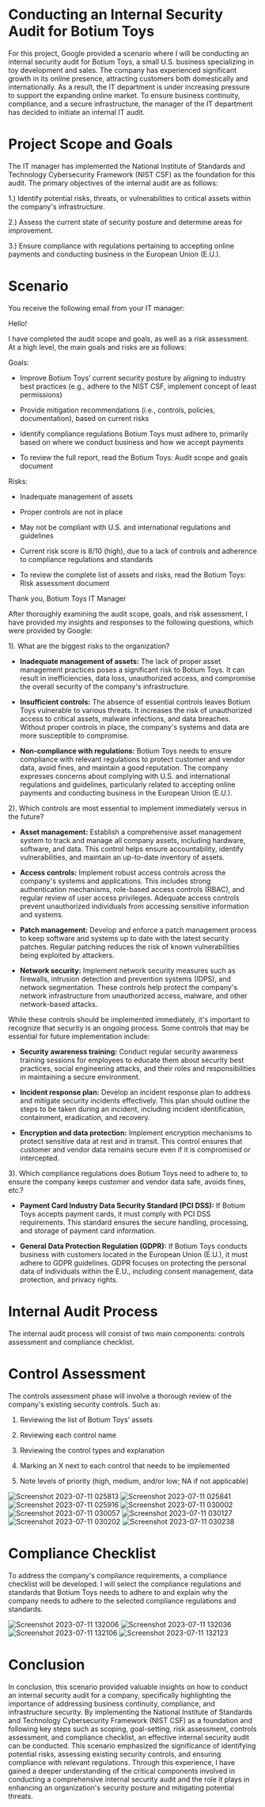 # Conducting an Internal Security Audit for Botium Toys

For this project, Google provided a scenario where I will be conducting an internal security audit for Botium Toys, a small U.S. business specializing in toy development and sales. The company has experienced significant growth in its online presence, attracting customers both domestically and internationally. As a result, the IT department is under increasing pressure to support the expanding online market. To ensure business continuity, compliance, and a secure infrastructure, the manager of the IT department has decided to initiate an internal IT audit.

# Project Scope and Goals
The IT manager has implemented the National Institute of Standards and Technology Cybersecurity Framework (NIST CSF) as the foundation for this audit. The primary objectives of the internal audit are as follows:

1.) Identify potential risks, threats, or vulnerabilities to critical assets within the company's infrastructure.

2.) Assess the current state of security posture and determine areas for improvement.

3.) Ensure compliance with regulations pertaining to accepting online payments and conducting business in the European Union (E.U.).

# Scenario 

You receive the following email from your IT manager:

Hello!

I have completed the audit scope and goals, as well as a risk assessment. At a high level, the main goals and risks are as follows:

Goals:

* Improve Botium Toys’ current security posture by aligning to industry best practices (e.g., adhere to the NIST CSF, implement concept of least permissions)

* Provide mitigation recommendations (i.e., controls, policies, documentation), based on current risks

* Identify compliance regulations Botium Toys must adhere to, primarily based on where we conduct business and how we accept payments

* To review the full report, read the Botium Toys: Audit scope and goals document

Risks:

* Inadequate management of assets

* Proper controls are not in place

* May not be compliant with U.S. and international regulations and guidelines

* Current risk score is 8/10 (high), due to a lack of controls and adherence to compliance regulations and standards

* To review the complete list of assets and risks, read the Botium Toys: Risk assessment document 


Thank you,
Botium Toys IT Manager

After thoroughly examining the audit scope, goals, and risk assessment, I have provided my insights and responses to the following questions, which were provided by Google:

1). What are the biggest risks to the organization?

  * <b>Inadequate management of assets:</b> The lack of proper asset management practices poses a significant risk to Botium Toys. It can result in inefficiencies, data loss, unauthorized access, and compromise the overall security of the company's infrastructure.

  * <b>Insufficient controls:</b> The absence of essential controls leaves Botium Toys vulnerable to various threats. It increases the risk of unauthorized access to critical assets, malware infections, and data breaches. Without proper controls in place, the company's systems and data are more susceptible to compromise.

  * <b>Non-compliance with regulations:</b> Botium Toys needs to ensure compliance with relevant regulations to protect customer and vendor data, avoid fines, and maintain a good reputation. The company expresses concerns about complying with U.S. and international regulations and guidelines, particularly related to accepting online payments and conducting business in the European Union (E.U.).

2). Which controls are most essential to implement immediately versus in the future?

  *  <b>Asset management:</b> Establish a comprehensive asset management system to track and manage all company assets, including hardware, software, and data. This control helps ensure accountability, identify vulnerabilities, and maintain an up-to-date inventory of assets.

  *  <b>Access controls:</b> Implement robust access controls across the company's systems and applications. This includes strong authentication mechanisms, role-based access controls (RBAC), and regular review of user access privileges. Adequate access controls prevent unauthorized individuals from accessing sensitive information and systems.

  *  <b>Patch management:</b> Develop and enforce a patch management process to keep software and systems up to date with the latest security patches. Regular patching reduces the risk of known vulnerabilities being exploited by attackers.

  *  <b>Network security:</b> Implement network security measures such as firewalls, intrusion detection and prevention systems (IDPS), and network segmentation. These controls help protect the company's network infrastructure from unauthorized access, malware, and other network-based attacks.

While these controls should be implemented immediately, it's important to recognize that security is an ongoing process. Some controls that may be essential for future implementation include:

  *  <b>Security awareness training:</b> Conduct regular security awareness training sessions for employees to educate them about security best practices, social engineering attacks, and their roles and responsibilities in maintaining a secure environment.

  *  <b>Incident response plan:</b> Develop an incident response plan to address and mitigate security incidents effectively. This plan should outline the steps to be taken during an incident, including incident identification, containment, eradication, and recovery.

  *  <b>Encryption and data protection:</b> Implement encryption mechanisms to protect sensitive data at rest and in transit. This control ensures that customer and vendor data remains secure even if it is compromised or intercepted.

3). Which compliance regulations does Botium Toys need to adhere to, to ensure the company keeps customer and vendor data safe, avoids fines, etc.?

  *  <b>Payment Card Industry Data Security Standard (PCI DSS):</b> If Botium Toys accepts payment cards, it must comply with PCI DSS requirements. This standard ensures the secure handling, processing, and storage of payment card information.

  *  <b>General Data Protection Regulation (GDPR):</b> If Botium Toys conducts business with customers located in the European Union (E.U.), it must adhere to GDPR guidelines. GDPR focuses on protecting the personal data of individuals within the E.U., including consent management, data protection, and privacy rights.

  # Internal Audit Process

  The internal audit process will consist of two main components: controls assessment and compliance checklist.

  # Control Assessment 

  The controls assessment phase will involve a thorough review of the company's existing security controls. Such as:
  
 1. Reviewing the list of Botium Toys’ assets
  
 2. Reviewing each control name 
  
 3. Reviewing the control types and explanation  

 4. Marking an X next to each control that needs to be implemented

 5. Note levels of priority (high, medium, and/or low; NA if not applicable)

![Screenshot 2023-07-11 025813](https://github.com/Bejon-Norman1/Google-Internal-security-audit-Project/assets/19808403/b2e6a2a8-25a2-46de-b8ea-d755ed975f13)
![Screenshot 2023-07-11 025841](https://github.com/Bejon-Norman1/Google-Internal-security-audit-Project/assets/19808403/e40a4d86-a9e3-4917-a29a-f24345693561)
![Screenshot 2023-07-11 025916](https://github.com/Bejon-Norman1/Google-Internal-security-audit-Project/assets/19808403/47835f68-fc2e-44c7-9696-a23b0770d159)
![Screenshot 2023-07-11 030002](https://github.com/Bejon-Norman1/Google-Internal-security-audit-Project/assets/19808403/5f9242d2-0eeb-471a-8844-4f7927a93eb3)
![Screenshot 2023-07-11 030057](https://github.com/Bejon-Norman1/Google-Internal-security-audit-Project/assets/19808403/d350a1e5-fea4-46ea-9d8e-28b0b43a431e)
![Screenshot 2023-07-11 030127](https://github.com/Bejon-Norman1/Google-Internal-security-audit-Project/assets/19808403/96f6ce64-c2e6-49c6-8021-29b61d5e1d31)
![Screenshot 2023-07-11 030202](https://github.com/Bejon-Norman1/Google-Internal-security-audit-Project/assets/19808403/3167d920-89e2-4f3f-933b-53551a34a295)
![Screenshot 2023-07-11 030238](https://github.com/Bejon-Norman1/Google-Internal-security-audit-Project/assets/19808403/1e525fb0-2333-4d1a-b2ed-a3289e08275e)

# Compliance Checklist 

To address the company's compliance requirements, a compliance checklist will be developed. I will select the compliance regulations and standards that Botium Toys needs to adhere to and explain why the company needs to adhere to the selected compliance regulations and standards. 

![Screenshot 2023-07-11 132006](https://github.com/Bejon-Norman1/Google-Internal-security-audit-Project/assets/19808403/109e1fab-ec64-401c-92c1-0186aa306808)
![Screenshot 2023-07-11 132036](https://github.com/Bejon-Norman1/Google-Internal-security-audit-Project/assets/19808403/e9be299c-5047-4c09-81a8-28f1191872aa)
![Screenshot 2023-07-11 132106](https://github.com/Bejon-Norman1/Google-Internal-security-audit-Project/assets/19808403/dc02f6bc-6083-4196-9b20-f3cc8eee77fc)
![Screenshot 2023-07-11 132123](https://github.com/Bejon-Norman1/Google-Internal-security-audit-Project/assets/19808403/ac03b321-46b3-4810-902f-6a626b976d24)

# Conclusion 

In conclusion, this scenario provided valuable insights on how to conduct an internal security audit for a company, specifically highlighting the importance of addressing business continuity, compliance, and infrastructure security. By implementing the National Institute of Standards and Technology Cybersecurity Framework (NIST CSF) as a foundation and following key steps such as scoping, goal-setting, risk assessment, controls assessment, and compliance checklist, an effective internal security audit can be conducted. This scenario emphasized the significance of identifying potential risks, assessing existing security controls, and ensuring compliance with relevant regulations. Through this experience, I have gained a deeper understanding of the critical components involved in conducting a comprehensive internal security audit and the role it plays in enhancing an organization's security posture and mitigating potential threats.















